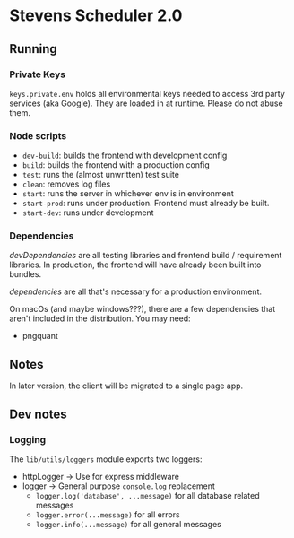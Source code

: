 # Stevens Scheduler 2.0

## Running
### Private Keys
`keys.private.env` holds all environmental keys needed to access 3rd party
services (aka Google). They are loaded in at runtime. Please do not abuse them.

### Node scripts
- `dev-build`: builds the frontend with development config
- `build`: builds the frontend with a production config
- `test`: runs the (almost unwritten) test suite
- `clean`: removes log files
- `start`: runs the server in whichever env is in environment
- `start-prod`: runs under production. Frontend must already be built.
- `start-dev`: runs under development

### Dependencies
*devDependencies* are all testing libraries and frontend build / requirement
libraries. In production, the frontend will have already been built into
bundles.

*dependencies* are all that's necessary for a production environment.

On macOs (and maybe windows???), there are a few dependencies that aren't
included in the distribution.
You may need:
- pngquant


## Notes
In later version, the client will be migrated to a single page app.

## Dev notes

### Logging
The `lib/utils/loggers` module exports two loggers:
* httpLogger -> Use for express middleware
* logger -> General purpose `console.log` replacement
    * `logger.log('database', ...message)` for all database related messages
    * `logger.error(...message)` for all errors
    * `logger.info(...message)` for all general messages